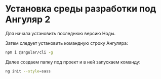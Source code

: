 Установка среды разработки под Ангуляр 2
=========================================

Для начала установить последнюю версию Ноды.

Затем следует установить командную строку Ангуляра:

```bash
npm i @angular/cli -g
```

Далее создаем папку под проект и в ней запускаем команду:

```bash
ng init --style=sass
```



